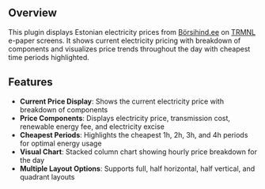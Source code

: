 ## Overview

This plugin displays Estonian electricity prices from [Börsihind.ee](https://börsihind.ee) on [TRMNL](https://usetrmnl.com) e-paper screens. It shows current electricity pricing with breakdown of components and visualizes price trends throughout the day with cheapest time periods highlighted.

## Features

- **Current Price Display**: Shows the current electricity price with breakdown of components
- **Price Components**: Displays electricity price, transmission cost, renewable energy fee, and electricity excise
- **Cheapest Periods**: Highlights the cheapest 1h, 2h, 3h, and 4h periods for optimal energy usage
- **Visual Chart**: Stacked column chart showing hourly price breakdown for the day
- **Multiple Layout Options**: Supports full, half horizontal, half vertical, and quadrant layouts
